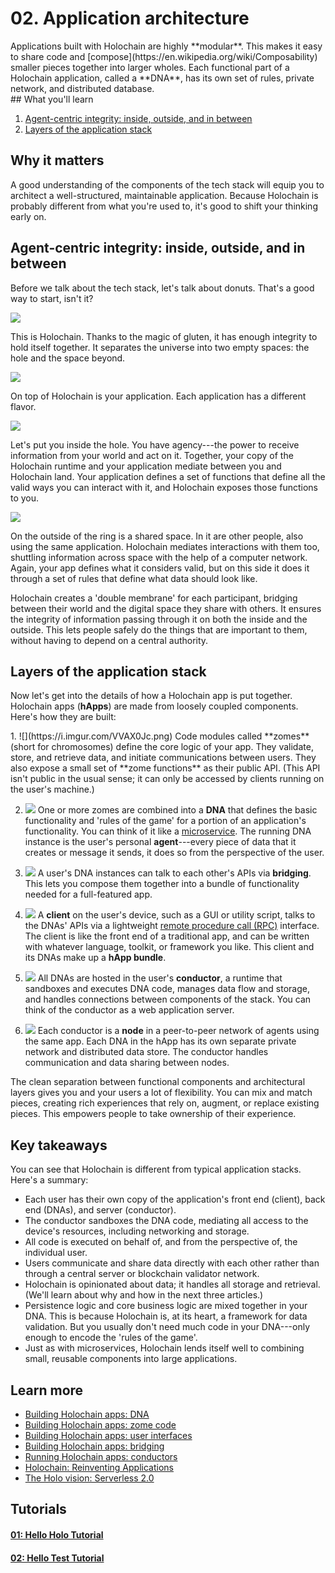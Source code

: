 # 02. Application architecture

<div class="coreconcepts-intro" markdown=1>
Applications built with Holochain are highly **modular**. This makes it easy to share code and [compose](https://en.wikipedia.org/wiki/Composability) smaller pieces together into larger wholes. Each functional part of a Holochain application, called a **DNA**, has its own set of rules, private network, and distributed database.
</div>

<div class="coreconcepts-orientation" markdown=1>
## What you'll learn

1. [Agent-centric integrity: inside, outside, and in between](#agent-centric-integrity-inside-outside-and-in-between)
2. [Layers of the application stack](#layers-of-the-application-stack)

## Why it matters

A good understanding of the components of the tech stack will equip you to architect a well-structured, maintainable application. Because Holochain is probably different from what you're used to, it's good to shift your thinking early on.
</div>

## Agent-centric integrity: inside, outside, and in between

Before we talk about the tech stack, let's talk about donuts. That's a good way to start, isn't it?

![](https://i.imgur.com/7pj8fBx.png)

This is Holochain. Thanks to the magic of gluten, it has enough integrity to hold itself together. It separates the universe into two empty spaces: the hole and the space beyond.

![](https://i.imgur.com/nNuA1CZ.png)

On top of Holochain is your application. Each application has a different flavor.

![](https://i.imgur.com/ImkR73e.png)

Let's put you inside the hole. You have agency---the power to receive information from your world and act on it. Together, your copy of the Holochain runtime and your application mediate between you and Holochain land. Your application defines a set of functions that define all the valid ways you can interact with it, and Holochain exposes those functions to you.

![](https://i.imgur.com/Nvn4HIa.png)

On the outside of the ring is a shared space. In it are other people, also using the same application. Holochain mediates interactions with them too, shuttling information across space with the help of a computer network. Again, your app defines what it considers valid, but on this side it does it through a set of rules that define what data should look like.

Holochain creates a 'double membrane' for each participant, bridging between their world and the digital space they share with others. It ensures the integrity of information passing through it on both the inside and the outside. This lets people safely do the things that are important to them, without having to depend on a central authority.

## Layers of the application stack

Now let's get into the details of how a Holochain app is put together. Holochain apps (**hApps**) are made from loosely coupled components. Here's how they are built:

<div class="coreconcepts-storysequence" markdown=1>
1. ![](https://i.imgur.com/VVAX0Jc.png)
Code modules called **zomes** (short for chromosomes) define the core logic of your app. They validate, store, and retrieve data, and initiate communications between users. They also expose a small set of **zome functions** as their public API. (This API isn't public in the usual sense; it can only be accessed by clients running on the user's machine.)

2. ![](https://i.imgur.com/RMnObHc.png)
One or more zomes are combined into a **DNA** that defines the basic functionality and 'rules of the game' for a portion of an application's functionality. You can think of it like a [microservice](https://en.wikipedia.org/wiki/Microservices). The running DNA instance is the user's personal **agent**---every piece of data that it creates or message it sends, it does so from the perspective of the user.

3. ![](https://i.imgur.com/ogtDACY.png)
A user's DNA instances can talk to each other's APIs via **bridging**. This lets you compose them together into a bundle of functionality needed for a full-featured app.

4. ![](https://i.imgur.com/d2aADQt.png)
A **client** on the user's device, such as a GUI or utility script, talks to the DNAs' APIs via a lightweight [remote procedure call (RPC)](https://en.wikipedia.org/wiki/Remote_procedure_call) interface. The client is like the front end of a traditional app, and can be written with whatever language, toolkit, or framework you like. This client and its DNAs make up a **hApp bundle**.

5. ![](https://i.imgur.com/2TEFXbQ.png)
All DNAs are hosted in the user's **conductor**, a runtime that sandboxes and executes DNA code, manages data flow and storage, and handles connections between components of the stack. You can think of the conductor as a web application server.

6. ![](https://i.imgur.com/FSKeHnJ.png)
Each conductor is a **node** in a peer-to-peer network of agents using the same app. Each DNA in the hApp has its own separate private network and distributed data store. The conductor handles communication and data sharing between nodes.
</div>

The clean separation between functional components and architectural layers gives you and your users a lot of flexibility. You can mix and match pieces, creating rich experiences that rely on, augment, or replace existing pieces. This empowers people to take ownership of their experience.

## Key takeaways

You can see that Holochain is different from typical application stacks. Here's a summary:

* Each user has their own copy of the application's front end (client), back end (DNAs), and server (conductor).
* The conductor sandboxes the DNA code, mediating all access to the device's resources, including networking and storage.
* All code is executed on behalf of, and from the perspective of, the individual user.
* Users communicate and share data directly with each other rather than through a central server or blockchain validator network.
* Holochain is opinionated about data; it handles all storage and retrieval. (We'll learn about why and how in the next three articles.)
* Persistence logic and core business logic are mixed together in your DNA. This is because Holochain is, at its heart, a framework for data validation. But you usually don't need much code in your DNA---only enough to encode the 'rules of the game'.
* Just as with microservices, Holochain lends itself well to combining small, reusable components into large applications.

## Learn more

* [Building Holochain apps: DNA](../../guide/building_apps)
* [Building Holochain apps: zome code](../../guide/zome/welcome)
* [Building Holochain apps: user interfaces](../../guide/apps_user_interfaces)
* [Building Holochain apps: bridging](../../guide/bridging)
* [Running Holochain apps: conductors](../../guide/conductors)
* [Holochain: Reinventing Applications](https://medium.com/holochain/holochain-reinventing-applications-d2ac1e4f25ef)
* [The Holo vision: Serverless 2.0](https://medium.com/holochain/the-holo-vision-serverless-2-0-c0b294e753ba)

## Tutorials

<div class="h-tile-container">
    <div class="h-tile tile-alt tile-tutorials">
        <a href="../../tutorials/coreconcepts/hello_holo">
            <h4>01: Hello Holo Tutorial</h4>
        </a>
    </div>
    <div class="h-tile tile-alt tile-tutorials">
        <a href="../../tutorials/coreconcepts/hello_test">
            <h4>02: Hello Test Tutorial</h4>
        </a>
    </div>
</div>
